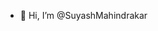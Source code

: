 - 👋 Hi, I’m @SuyashMahindrakar
<!---
SuyashMahindrakar/SuyashMahindrakar is a ✨ special ✨ repository because its `README.md` (this file) appears on your GitHub profile.
You can click the Preview link to take a look at your changes.
--->
